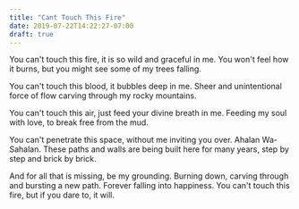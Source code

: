 ```yaml
---
title: "Cant Touch This Fire"
date: 2019-07-22T14:22:27-07:00
draft: true
---
```


You can't touch this fire, it is so wild and graceful in me. You won't feel how it burns, but you might see some of my trees falling.

You can't touch this blood, it bubbles deep in me. Sheer and unintentional force of flow carving through my rocky mountains.

You can't touch this air, just feed your divine breath in me. Feeding my soul with love, to break free from the mud.

You can't penetrate this space, without me inviting you over. Ahalan Wa-Sahalan. These paths and walls are being built here for many years, step by step and brick by brick.

And for all that is missing, be my grounding. Burning down, carving through and bursting a new path. Forever falling into happiness. You can't touch this fire, but if you dare to, it will.